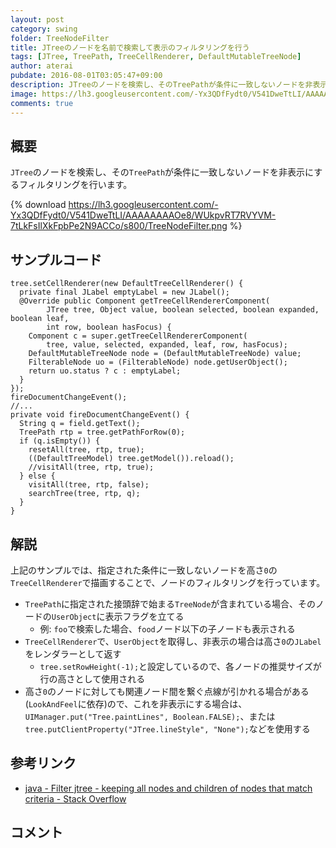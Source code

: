 ```yaml
---
layout: post
category: swing
folder: TreeNodeFilter
title: JTreeのノードを名前で検索して表示のフィルタリングを行う
tags: [JTree, TreePath, TreeCellRenderer, DefaultMutableTreeNode]
author: aterai
pubdate: 2016-08-01T03:05:47+09:00
description: JTreeのノードを検索し、そのTreePathが条件に一致しないノードを非表示にするフィルタリングを行います。
image: https://lh3.googleusercontent.com/-Yx3QDfFydt0/V541DweTtLI/AAAAAAAAOe8/WUkpvRT7RVYVM-7tLkFsIlXkFpbPe2N9ACCo/s800/TreeNodeFilter.png
comments: true
---
```

## 概要
`JTree`のノードを検索し、その`TreePath`が条件に一致しないノードを非表示にするフィルタリングを行います。

{% download https://lh3.googleusercontent.com/-Yx3QDfFydt0/V541DweTtLI/AAAAAAAAOe8/WUkpvRT7RVYVM-7tLkFsIlXkFpbPe2N9ACCo/s800/TreeNodeFilter.png %}

## サンプルコード
<pre class="prettyprint"><code>tree.setCellRenderer(new DefaultTreeCellRenderer() {
  private final JLabel emptyLabel = new JLabel();
  @Override public Component getTreeCellRendererComponent(
        JTree tree, Object value, boolean selected, boolean expanded, boolean leaf,
        int row, boolean hasFocus) {
    Component c = super.getTreeCellRendererComponent(
        tree, value, selected, expanded, leaf, row, hasFocus);
    DefaultMutableTreeNode node = (DefaultMutableTreeNode) value;
    FilterableNode uo = (FilterableNode) node.getUserObject();
    return uo.status ? c : emptyLabel;
  }
});
fireDocumentChangeEvent();
//...
private void fireDocumentChangeEvent() {
  String q = field.getText();
  TreePath rtp = tree.getPathForRow(0);
  if (q.isEmpty()) {
    resetAll(tree, rtp, true);
    ((DefaultTreeModel) tree.getModel()).reload();
    //visitAll(tree, rtp, true);
  } else {
    visitAll(tree, rtp, false);
    searchTree(tree, rtp, q);
  }
}
</code></pre>

## 解説
上記のサンプルでは、指定された条件に一致しないノードを高さ`0`の`TreeCellRenderer`で描画することで、ノードのフィルタリングを行っています。

- `TreePath`に指定された接頭辞で始まる`TreeNode`が含まれている場合、そのノードの`UserObject`に表示フラグを立てる
    - 例: `foo`で検索した場合、`food`ノード以下の子ノードも表示される
- `TreeCellRenderer`で、`UserObject`を取得し、非表示の場合は高さ`0`の`JLabel`をレンダラーとして返す
    - `tree.setRowHeight(-1);`と設定しているので、各ノードの推奨サイズが行の高さとして使用される
- 高さ`0`のノードに対しても関連ノード間を繋ぐ点線が引かれる場合がある(`LookAndFeel`に依存)ので、これを非表示にする場合は、`UIManager.put("Tree.paintLines", Boolean.FALSE);`、または`tree.putClientProperty("JTree.lineStyle", "None");`などを使用する

<!-- dummy comment line for breaking list -->

## 参考リンク
- [java - Filter jtree - keeping all nodes and children of nodes that match criteria - Stack Overflow](https://stackoverflow.com/questions/38369170/filter-jtree-keeping-all-nodes-and-children-of-nodes-that-match-criteria)

<!-- dummy comment line for breaking list -->

## コメント
